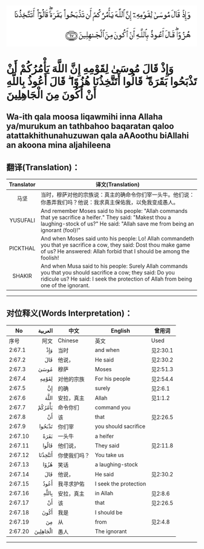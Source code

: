 ![002:067.gif](images/002_067.gif)

#  وَإِذْ قَالَ مُوسَىٰ لِقَوْمِهِ إِنَّ اللَّهَ يَأْمُرُكُمْ أَنْ تَذْبَحُوا بَقَرَةً ۖ قَالُوا أَتَتَّخِذُنَا هُزُوًا ۖ قَالَ أَعُوذُ بِاللَّهِ أَنْ أَكُونَ مِنَ الْجَاهِلِينَ 

## Wa-ith qala moosa liqawmihi inna Allaha ya/murukum an tathbahoo baqaratan qaloo atattakhithunahuzuwan qala aAAoothu biAllahi an akoona mina aljahileena

## 翻译(Translation)：

| Translator | 译文(Translation)                                            |
|:----------:| ------------------------------------------------------------ |
| 马坚       | 当时，穆萨对他的宗族说：真主的确命令你们宰一头牛。他们说：你愚弄我们吗？他说：我求真主保佑我，以免我变成愚人。 |
| YUSUFALI   | And remember Moses said to his people: "Allah commands that ye sacrifice a heifer." They said: "Makest thou a laughing-stock of us?" He said: "Allah save me from being an ignorant (fool)!" |
| PICKTHAL   | And when Moses said unto his people: Lo! Allah commandeth you that ye sacrifice a cow, they said: Dost thou make game of us? He answered: Allah forbid that I should be among the foolish! |
| SHAKIR     | And when Musa said to his people: Surely Allah commands you that you should sacrifice a cow; they said: Do you ridicule us? He said: I seek the protection of Allah from being one of the ignorant. |

---

## 对位释义(Words Interpretation)：

| No      |  العربية | 中文         | English               | 曾用词   |
| ------- | -------: | ------------ | --------------------- | -------- |
| 序号    |     阿文 | Chinese      | 英文                  | Used     |
| 2:67.1  |      وَإِذْ | 当时         | and when              | 见2:30.1 |
| 2:67.2  |      قَالَ | 他说，       | He said               | 见2:30.2 |
| 2:67.3  |     مُوسَىٰ | 穆萨         | Moses                 | 见2:51.3 |
| 2:67.4  |    لِقَوْمِهِ | 对他的宗族   | For his people        | 见2:54.4 |
| 2:67.5  |       إِنَّ | 的确         | surely                | 见2:6.1  |
| 2:67.6  |     اللَّهَ | 安拉，真主   | Allah                 | 见1:1.2  |
| 2:67.7  |   يَأْمُرُكُمْ | 命令你们     | command you           |          |
| 2:67.8  |       أَنْ | 该           | that                  | 见2:26.5 |
| 2:67.9  |   تَذْبَحُوا | 你们宰       | you should sacrifice  |          |
| 2:67.10 |     بَقَرَةً | 一头牛       | a heifer              |          |
| 2:67.11 |    قَالُوا | 他们说，     | They said             | 见2:11.8 |
| 2:67.12 |  أَتَتَّخِذُنَا | 你使我们吗？ | You take us           |          |
| 2:67.13 |     هُزُوًا | 笑话         | a laughing-stock      |          |
| 2:67.14 |      قَالَ | 他说，       | He said               | 见2:30.2 |
| 2:67.15 |     أَعُوذُ | 我寻求护佑   | I seek the protection |          |
| 2:67.16 |    بِاللَّهِ | 安拉，真主   | in Allah              | 见2:8.6  |
| 2:67.17 |       أَنْ | 该           | that                  | 见2:26.5 |
| 2:67.18 |     أَكُونَ | 我是         | I should be           |          |
| 2:67.19 |       مِنَ | 从           | from                  | 见2:4.8  |
| 2:67.20 | الْجَاهِلِينَ | 愚人         | The ignorant          |          |

---
